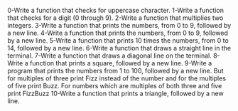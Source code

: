 0-Write a function that checks for uppercase character.
1-Write a function that checks for a digit (0 through 9).
2-Write a function that multiplies two integers.
3-Write a function that prints the numbers, from 0 to 9, followed by a new line.
4-Write a function that prints the numbers, from 0 to 9, followed by a new line.
5-Write a function that prints 10 times the numbers, from 0 to 14, followed by a new line.
6-Write a function that draws a straight line in the terminal.
7-Write a function that draws a diagonal line on the terminal.
8-Write a function that prints a square, followed by a new line.
9-Write a program that prints the numbers from 1 to 100, followed by a new line. But for multiples of three print Fizz instead of the number and for the multiples of five print Buzz. For numbers which are multiples of both three and five print FizzBuzz
10-Write a function that prints a triangle, followed by a new line.
